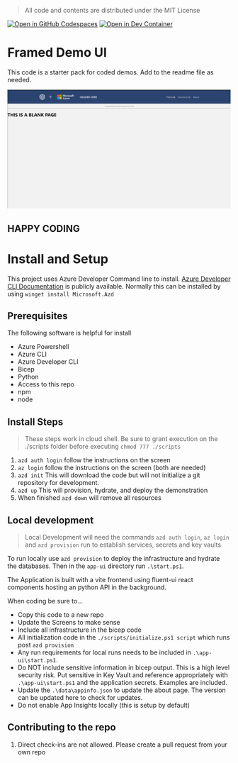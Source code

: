 > All code and contents are distributed under the MIT License


[![Open in GitHub Codespaces](https://img.shields.io/static/v1?style=for-the-badge&label=GitHub+Codespaces&message=Open&color=brightgreen&logo=github)](https://codespaces.new/Patrick-Davis-MSFT/demoFrames)
[![Open in Dev Container](https://img.shields.io/static/v1?style=for-the-badge&label=Dev+Containers&message=Open&color=blue&logo=visualstudiocode)](https://vscode.dev/redirect?url=vscode://ms-vscode-remote.remote-containers/cloneInVolume?url=https://github.com/Patrick-Davis-MSFT/demoFrames)

# Framed Demo UI
This code is a starter pack for coded demos. Add to the readme file as needed.

![Default Screen](./assets/Ui-Screen.png)

## HAPPY CODING

# Install and Setup 
This project uses Azure Developer Command line to install. [Azure Developer CLI Documentation](https://learn.microsoft.com/en-us/azure/developer/azure-developer-cli/) is publicly available. Normally this can be installed by using `winget install Microsoft.Azd`

## Prerequisites
The following software is helpful for install

* Azure Powershell
* Azure CLI 
* Azure Developer CLI
* Bicep
* Python
* Access to this repo
* npm
* node


## Install Steps

> These steps work in cloud shell. Be sure to grant execution on the ./scripts folder before executing `chmod 777 ./scripts`

1. `azd auth login` follow the instructions on the screen
1. `az login` follow the instructions on the screen (both are needed)
1. `azd init` This will download the code but will not initialize a git repository for development. 
1. `azd up` This will provision, hydrate, and deploy the demonstration
1. When finished `azd down` will remove all resources

## Local development
> Local Development will need the commands `azd auth login`, `az login` and `azd provision` run to establish services, secrets and key vaults

To run locally use `azd provision` to deploy the infrastructure and hydrate the databases. Then in the `app-ui` directory run `.\start.ps1`. 

The Application is built with a vite frontend using fluent-ui react components hosting an python API in the background. 

When coding be sure to... 
* Copy this code to a new repo
* Update the Screens to make sense
* Include all infrastructure in the bicep code
* All initialization code in the `./scripts/initialize.ps1 script` which runs post `azd provision`
* Any run requirements for local runs needs to be included in `.\app-ui\start.ps1`. 
* Do NOT include sensitive information in bicep output. This is a high level security risk. Put sensitive in Key Vault and reference appropriately with `.\app-ui\start.ps1` and the application secrets. Examples are included.
* Update the `.\data\appinfo.json` to update the about page. The version can be updated here to check for updates. 
* Do not enable App Insights locally (this is setup by default)

## Contributing to the repo

1. Direct check-ins are not allowed. Please create a pull request from your own repo
